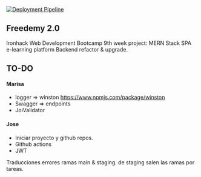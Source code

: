 [![Deployment Pipeline](https://github.com/Joseacasado/freedemy-backend/actions/workflows/pipeline.yml/badge.svg?branch=main)](https://github.com/Joseacasado/freedemy-backend/actions/workflows/pipeline.yml)

## Freedemy 2.0

Ironhack Web Development Bootcamp 9th week project: MERN Stack SPA e-learning platform Backend refactor & upgrade.

## TO-DO

#### Marisa
- logger => winston https://www.npmjs.com/package/winston
- Swagger => endpoints
- JoiValidator

#### Jose
- Iniciar proyecto y github repos.
- Github actions 
- JWT

Traducciones errores
ramas main & staging. de staging salen las ramas por tareas.
